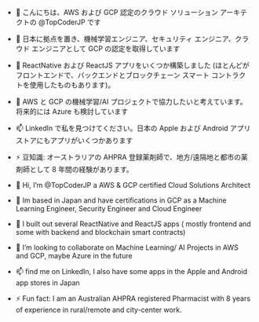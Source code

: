 - 👋 こんにちは、AWS および GCP 認定のクラウド ソリューション アーキテクトの @TopCoderJP です
- 🌱 日本に拠点を置き、機械学習エンジニア、セキュリティ エンジニア、クラウド エンジニアとして GCP の認定を取得しています
- 👀 ReactNative および ReactJS アプリをいくつか構築しました (ほとんどがフロントエンドで、バックエンドとブロックチェーン スマート コントラクトを使用したものもあります)。
- 💞️ AWS と GCP の機械学習/AI プロジェクトで協力したいと考えています。将来的には Azure も検討しています
- 📫 LinkedIn で私を見つけてください。日本の Apple および Android アプリ ストアにもアプリがいくつかあります
- ⚡ 豆知識: オーストラリアの AHPRA 登録薬剤師で、地方/遠隔地と都市の薬剤師として 8 年間の経験があります。





- 👋 Hi, I’m @TopCoderJP a AWS & GCP certified Cloud Solutions Architect
- 🌱 Im based in Japan and have certifications in GCP as a Machine Learning Engineer, Security Engineer and Cloud Engineer
- 👀 I built out several ReactNative and ReactJS apps ( mostly frontend and some with backend and blockchain smart contracts)
- 💞️ I’m looking to collaborate on Machine Learning/ AI Projects in AWS and GCP, maybe Azure in the future
- 📫 find me on LinkedIn, I also have some apps in the Apple and Android app stores in Japan 
- ⚡ Fun fact:   I am an Australian AHPRA registered Pharmacist with 8 years of experience in rural/remote and city-center work. 

<!---
TopCoderJP/TopCoderJP is a ✨ special ✨ repository because its `README.md` (this file) appears on your GitHub profile.
You can click the Preview link to take a look at your changes.
--->
